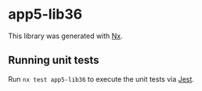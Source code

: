 # app5-lib36

This library was generated with [Nx](https://nx.dev).

## Running unit tests

Run `nx test app5-lib36` to execute the unit tests via [Jest](https://jestjs.io).
